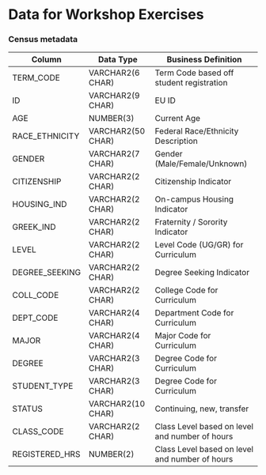 # Data for Workshop Exercises

### Census metadata
| Column  | Data Type | Business Definition  |
| ------------- | ------------- |-------------|
| TERM_CODE  | VARCHAR2(6 CHAR) | Term Code based off student registration  |
| ID  | VARCHAR2(9 CHAR)  | EU ID  | 
| AGE  | NUMBER(3)  | Current Age  | 
| RACE_ETHNICITY  | VARCHAR2(50 CHAR)  | Federal Race/Ethnicity Description | 
| GENDER  | VARCHAR2(7 CHAR)  | Gender (Male/Female/Unknown) | 
| CITIZENSHIP  | VARCHAR2(2 CHAR)  | Citizenship Indicator | 
| HOUSING_IND  | VARCHAR2(2 CHAR)  | On-campus Housing Indicator | 
| GREEK_IND  | VARCHAR2(2 CHAR)  | Fraternity / Sorority  Indicator | 
| LEVEL  | VARCHAR2(2 CHAR)  | Level Code (UG/GR) for Curriculum  | 
| DEGREE_SEEKING  | VARCHAR2(2 CHAR)  | Degree Seeking Indicator  | 
| COLL_CODE  | VARCHAR2(2 CHAR)  | College Code for Curriculum  | 
| DEPT_CODE  | VARCHAR2(4 CHAR)  | Department Code for Curriculum  | 
| MAJOR  | VARCHAR2(4 CHAR)  | Major Code for Curriculum  | 
| DEGREE  | VARCHAR2(3 CHAR)  | Degree Code for Curriculum  | 
| STUDENT_TYPE  | VARCHAR2(3 CHAR)  | Degree Code for Curriculum  | 
| STATUS  | VARCHAR2(10 CHAR)  | Continuing, new, transfer  | 
| CLASS_CODE  | VARCHAR2(2 CHAR)  | Class Level based on level and number of hours  | 
| REGISTERED_HRS  | NUMBER(2)  | Class Level based on level and number of hours  | 

